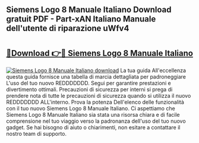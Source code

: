 ## Siemens Logo 8 Manuale Italiano Download gratuit PDF - Part-xAN Italiano Manuale dell'utente di riparazione uWfv4

# <h2><a href="http://df9244.blite.top/?on=Siemens+Logo+8+Manuale+Italiano">🔗Download 👉🔴 Siemens Logo 8 Manuale Italiano</a></h2>

[![Siemens Logo 8 Manuale Italiano download](https://i.imgur.com/lujVjoI.png)](http://df9244.blite.top/?on=Siemens+Logo+8+Manuale+Italiano)
La tua guida All'eccellenza questa guida fornisce una tabella di marcia dettagliata per padroneggiare L'uso del tuo nuovo REDDDDDDD. Segui per garantire prestazioni e divertimento ottimali. Precauzioni di sicurezza per interni si prega di prendere nota di tutte le precauzioni di sicurezza quando si utilizza il nuovo REDDDDDDD ALL'interno. Prova la potenza Dell'elenco delle funzionalità con il tuo nuovo Siemens Logo 8 Manuale Italiano. Ci aspettiamo che Siemens Logo 8 Manuale Italiano sia stata una risorsa chiara e di facile comprensione nel tuo viaggio verso la padronanza dell'uso del tuo nuovo gadget. Se hai bisogno di aiuto o chiarimenti, non esitare a contattare il nostro team di supporto.
